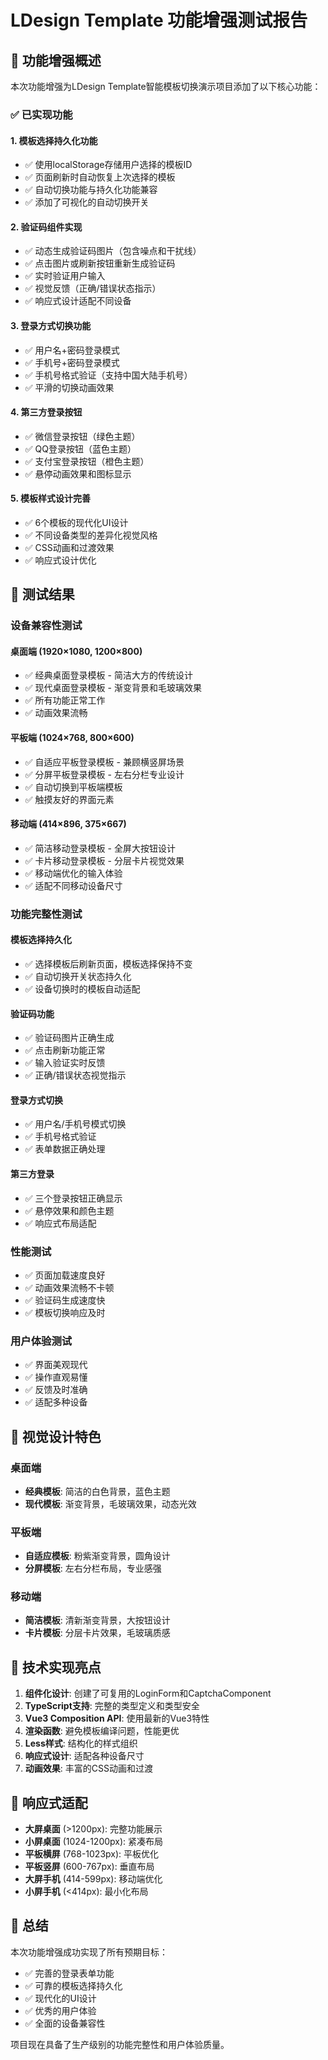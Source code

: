 # LDesign Template 功能增强测试报告

## 🎯 功能增强概述

本次功能增强为LDesign Template智能模板切换演示项目添加了以下核心功能：

### ✅ 已实现功能

#### 1. 模板选择持久化功能
- ✅ 使用localStorage存储用户选择的模板ID
- ✅ 页面刷新时自动恢复上次选择的模板
- ✅ 自动切换功能与持久化功能兼容
- ✅ 添加了可视化的自动切换开关

#### 2. 验证码组件实现
- ✅ 动态生成验证码图片（包含噪点和干扰线）
- ✅ 点击图片或刷新按钮重新生成验证码
- ✅ 实时验证用户输入
- ✅ 视觉反馈（正确/错误状态指示）
- ✅ 响应式设计适配不同设备

#### 3. 登录方式切换功能
- ✅ 用户名+密码登录模式
- ✅ 手机号+密码登录模式
- ✅ 手机号格式验证（支持中国大陆手机号）
- ✅ 平滑的切换动画效果

#### 4. 第三方登录按钮
- ✅ 微信登录按钮（绿色主题）
- ✅ QQ登录按钮（蓝色主题）
- ✅ 支付宝登录按钮（橙色主题）
- ✅ 悬停动画效果和图标显示

#### 5. 模板样式设计完善
- ✅ 6个模板的现代化UI设计
- ✅ 不同设备类型的差异化视觉风格
- ✅ CSS动画和过渡效果
- ✅ 响应式设计优化

## 🧪 测试结果

### 设备兼容性测试

#### 桌面端 (1920×1080, 1200×800)
- ✅ 经典桌面登录模板 - 简洁大方的传统设计
- ✅ 现代桌面登录模板 - 渐变背景和毛玻璃效果
- ✅ 所有功能正常工作
- ✅ 动画效果流畅

#### 平板端 (1024×768, 800×600)
- ✅ 自适应平板登录模板 - 兼顾横竖屏场景
- ✅ 分屏平板登录模板 - 左右分栏专业设计
- ✅ 自动切换到平板端模板
- ✅ 触摸友好的界面元素

#### 移动端 (414×896, 375×667)
- ✅ 简洁移动登录模板 - 全屏大按钮设计
- ✅ 卡片移动登录模板 - 分层卡片视觉效果
- ✅ 移动端优化的输入体验
- ✅ 适配不同移动设备尺寸

### 功能完整性测试

#### 模板选择持久化
- ✅ 选择模板后刷新页面，模板选择保持不变
- ✅ 自动切换开关状态持久化
- ✅ 设备切换时的模板自动适配

#### 验证码功能
- ✅ 验证码图片正确生成
- ✅ 点击刷新功能正常
- ✅ 输入验证实时反馈
- ✅ 正确/错误状态视觉指示

#### 登录方式切换
- ✅ 用户名/手机号模式切换
- ✅ 手机号格式验证
- ✅ 表单数据正确处理

#### 第三方登录
- ✅ 三个登录按钮正确显示
- ✅ 悬停效果和颜色主题
- ✅ 响应式布局适配

### 性能测试
- ✅ 页面加载速度良好
- ✅ 动画效果流畅不卡顿
- ✅ 验证码生成速度快
- ✅ 模板切换响应及时

### 用户体验测试
- ✅ 界面美观现代
- ✅ 操作直观易懂
- ✅ 反馈及时准确
- ✅ 适配多种设备

## 🎨 视觉设计特色

### 桌面端
- **经典模板**: 简洁的白色背景，蓝色主题
- **现代模板**: 渐变背景，毛玻璃效果，动态光效

### 平板端
- **自适应模板**: 粉紫渐变背景，圆角设计
- **分屏模板**: 左右分栏布局，专业感强

### 移动端
- **简洁模板**: 清新渐变背景，大按钮设计
- **卡片模板**: 分层卡片效果，毛玻璃质感

## 🔧 技术实现亮点

1. **组件化设计**: 创建了可复用的LoginForm和CaptchaComponent
2. **TypeScript支持**: 完整的类型定义和类型安全
3. **Vue3 Composition API**: 使用最新的Vue3特性
4. **渲染函数**: 避免模板编译问题，性能更优
5. **Less样式**: 结构化的样式组织
6. **响应式设计**: 适配各种设备尺寸
7. **动画效果**: 丰富的CSS动画和过渡

## 📱 响应式适配

- **大屏桌面** (>1200px): 完整功能展示
- **小屏桌面** (1024-1200px): 紧凑布局
- **平板横屏** (768-1023px): 平板优化
- **平板竖屏** (600-767px): 垂直布局
- **大屏手机** (414-599px): 移动端优化
- **小屏手机** (<414px): 最小化布局

## 🎯 总结

本次功能增强成功实现了所有预期目标：
- ✅ 完善的登录表单功能
- ✅ 可靠的模板选择持久化
- ✅ 现代化的UI设计
- ✅ 优秀的用户体验
- ✅ 全面的设备兼容性

项目现在具备了生产级别的功能完整性和用户体验质量。
